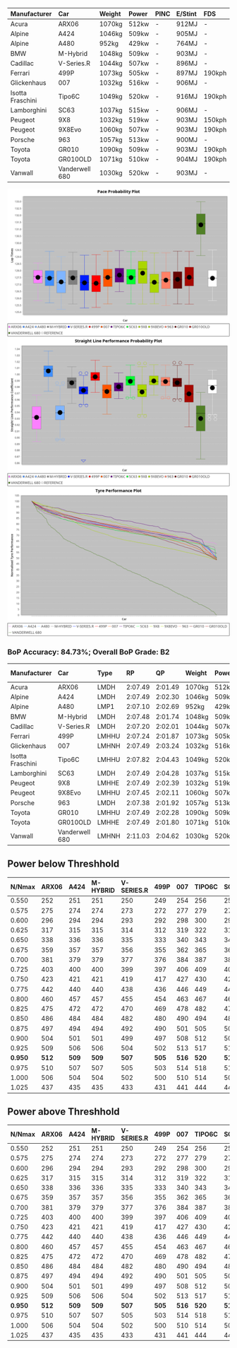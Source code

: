 | Manufacturer     | Car            | Weight | Power | PINC    | E/Stint | FDS     |
|:-|:-|:-|:-|:-|:-|:-|
| Acura            | ARX06          | 1070kg | 512kw |    -    | 912MJ   |    -    |
| Alpine           | A424           | 1046kg | 509kw |    -    | 905MJ   |    -    |
| Alpine           | A480           | 952kg  | 429kw |    -    | 764MJ   |    -    |
| BMW              | M-Hybrid       | 1048kg | 509kw |    -    | 903MJ   |    -    |
| Cadillac         | V-Series.R     | 1044kg | 507kw |    -    | 896MJ   |    -    |
| Ferrari          | 499P           | 1073kg | 505kw |    -    | 897MJ   | 190kph  |
| Glickenhaus      | 007            | 1032kg | 516kw |    -    | 906MJ   |    -    |
| Isotta Fraschini | Tipo6C         | 1049kg | 520kw |    -    | 916MJ   | 190kph  |
| Lamborghini      | SC63           | 1037kg | 515kw |    -    | 906MJ   |    -    |
| Peugeot          | 9X8            | 1032kg | 519kw |    -    | 903MJ   | 150kph  |
| Peugeot          | 9X8Evo         | 1060kg | 507kw |    -    | 903MJ   | 190kph  |
| Porsche          | 963            | 1057kg | 513kw |    -    | 900MJ   |    -    |
| Toyota           | GR010          | 1090kg | 509kw |    -    | 903MJ   | 190kph  |
| Toyota           | GR010OLD       | 1071kg | 510kw |    -    | 904MJ   | 190kph  |
| Vanwall          | Vanderwell 680 | 1030kg | 520kw |    -    | 903MJ   |    -    |

![PACECHART](./IMG/ACOMETHOD.png)
![STRAIGHTLINEPERFORMANCECHART](./IMG/ACOMETHOD_sp.png)
![TYREPERFORMANCECHART](./IMG/ACOMETHOD_tw.png)

### BoP Accuracy: 84.73%; Overall BoP Grade: B2
| Manufacturer     | Car            | Type  | RP      | QP      | Weight | Power¹ | Threshhold | PINC    | Power² | E/Stint | AVG Vmax  | FDS     | RDLC | L/Stint | BOP-Grade | Model Accuracy | Model Points | Match%  | SimDiff |
|:-|:-|:-|:-|:-|:-|:-|:-|:-|:-|:-|:-|:-|:-|:-|:-|:-|:-|:-|:-|
| Acura            | ARX06          | LMDH  | 2:07.49 | 2:01.49 | 1070kg | 512kw  | 210.0kph   |    -    | 512kw  |  912MJ  | 297.36kph |    -    | 1.00 | 25      | +D1       | 100.00%        | 995          | 68.83%  | #       |
| Alpine           | A424           | LMDH  | 2:07.49 | 2:02.30 | 1046kg | 509kw  | 210.0kph   |    -    | 509kw  |  905MJ  | 309.79kph |    -    | 1.01 | 25      | ~A1       | 86.43%         | 618          | 95.63%  | ±2.41s  |
| Alpine           | A480           | LMP1  | 2:07.10 | 2:02.69 |  952kg | 429kw  | 210.0kph   |    -    | 429kw  |  764MJ  | 297.02kph |    -    | 0.98 | 23      | -A2       | 68.63%         | 967          | 93.52%  | ±0.16s  |
| BMW              | M-Hybrid       | LMDH  | 2:07.48 | 2:01.74 | 1048kg | 509kw  | 210.0kph   |    -    | 509kw  |  903MJ  | 306.73kph |    -    | 1.01 | 25      | +A2       | 93.77%         | 1672         | 90.02%  | ±2.67s  |
| Cadillac         | V-Series.R     | LMDH  | 2:07.20 | 2:02.01 | 1044kg | 507kw  | 210.0kph   |    -    | 507kw  |  896MJ  | 303.71kph |    -    | 1.02 | 25      | -B1       | 83.12%         | 1921         | 89.60%  | ±3.33s  |
| Ferrari          | 499P           | LMHHU | 2:07.24 | 2:01.87 | 1073kg | 505kw  | 210.0kph   |    -    | 505kw  |  897MJ  | 306.25kph | 190kph  | 1.02 | 25      | ~A1       | 69.49%         | 1950         | 100.00% | ±2.92s  |
| Glickenhaus      | 007            | LMHNH | 2:07.49 | 2:03.24 | 1032kg | 516kw  | 210.0kph   |    -    | 516kw  |  906MJ  | 306.24kph |    -    | 0.96 | 25      | ~A1       | 89.50%         | 1518         | 99.32%  | ±2.02s  |
| Isotta Fraschini | Tipo6C         | LMHHU | 2:07.82 | 2:04.43 | 1049kg | 520kw  | 210.0kph   |    -    | 520kw  |  916MJ  | 306.95kph | 190kph  | 1.05 | 25      | +C2       | 73.56%         | 64           | 71.25%  | ±2.88s  |
| Lamborghini      | SC63           | LMDH  | 2:07.49 | 2:04.28 | 1037kg | 515kw  | 210.0kph   |    -    | 515kw  |  906MJ  | 308.21kph |    -    | 1.05 | 25      | +A2       | 95.82%         | 459          | 93.79%  | ±2.70s  |
| Peugeot          | 9X8            | LMHHE | 2:07.49 | 2:02.39 | 1032kg | 519kw  | 210.0kph   |    -    | 519kw  |  903MJ  | 305.86kph | 150kph  | 1.03 | 25      | ~A1       | 88.75%         | 2383         | 99.79%  | ±0.96s  |
| Peugeot          | 9X8Evo         | LMHHU | 2:07.45 | 2:02.11 | 1060kg | 507kw  | 210.0kph   |    -    | 507kw  |  903MJ  | 306.39kph | 190kph  | 0.99 | 25      | ~A1       | 66.97%         | 221          | 100.00% | ±2.84s  |
| Porsche          | 963            | LMDH  | 2:07.38 | 2:01.92 | 1057kg | 513kw  | 210.0kph   |    -    | 513kw  |  900MJ  | 306.63kph |    -    | 1.00 | 25      | ~A1       | 81.02%         | 5243         | 99.20%  | ±2.17s  |
| Toyota           | GR010          | LMHHU | 2:07.49 | 2:02.28 | 1090kg | 509kw  | 210.0kph   |    -    | 509kw  |  903MJ  | 304.12kph | 190kph  | 1.01 | 25      | ~A1       | 73.70%         | 2701         | 100.00% | ±3.33s  |
| Toyota           | GR010OLD       | LMHHE | 2:07.49 | 2:01.80 | 1071kg | 510kw  | 210.0kph   |    -    | 510kw  |  904MJ  | 302.93kph | 190kph  | 1.02 | 25      | -A2       | 99.03%         | 1536         | 94.13%  | ±1.03s  |
| Vanwall          | Vanderwell 680 | LMHNH | 2:11.03 | 2:04.62 | 1030kg | 520kw  | 210.0kph   |    -    | 520kw  |  903MJ  | 299.97kph |    -    | 1.02 | 25      | +Ω2       | 97.01%         | 649          | -24.14% | ±0.53s  |

## Power below Threshhold
| N/Nmax    | ARX06   | A424    | M-HYBRID | V-SERIES.R | 499P    | 007     | TIPO6C  | SC63    | 9X8     | 9X8EVO  | 963     | GR010   | GR010OLD | VANDERWELL 680 | ​     | RPM      | A480    |
|:-|:-|:-|:-|:-|:-|:-|:-|:-|:-|:-|:-|:-|:-|:-|:-|:-|:-|
|  0.550    |  252    |  251    |  251     |  250       |  249    |  254    |  256    |  254    |  256    |  250    |  253    |  251    |  251     |  256           |  ​    |   --     |   -     |
|  0.575    |  275    |  274    |  274     |  273       |  272    |  277    |  279    |  277    |  279    |  273    |  276    |  274    |  274     |  279           |  ​    |   --     |   -     |
|  0.600    |  296    |  294    |  294     |  293       |  292    |  298    |  300    |  297    |  299    |  293    |  296    |  294    |  295     |  300           |  ​    |   --     |   -     |
|  0.625    |  317    |  315    |  315     |  314       |  312    |  319    |  322    |  319    |  321    |  314    |  317    |  315    |  316     |  322           |  ​    |   --     |   -     |
|  0.650    |  338    |  336    |  336     |  335       |  333    |  340    |  343    |  340    |  342    |  335    |  338    |  336    |  337     |  343           |  ​    |   --     |   -     |
|  0.675    |  359    |  357    |  357     |  356       |  355    |  362    |  365    |  362    |  364    |  356    |  360    |  357    |  358     |  365           |  ​    |   --     |   -     |
|  0.700    |  381    |  379    |  379     |  377       |  376    |  384    |  387    |  383    |  386    |  377    |  382    |  379    |  380     |  387           |  ​    |   --     |   -     |
|  0.725    |  403    |  400    |  400     |  399       |  397    |  406    |  409    |  405    |  408    |  399    |  403    |  400    |  401     |  409           |  ​    |   --     |   -     |
|  0.750    |  423    |  421    |  421     |  419       |  417    |  427    |  430    |  426    |  429    |  419    |  424    |  421    |  422     |  430           |  ​    |   --     |   -     |
|  0.775    |  442    |  440    |  440     |  438       |  436    |  446    |  449    |  445    |  448    |  438    |  443    |  440    |  441     |  449           |  ​    |  5000    |  252    |
|  0.800    |  460    |  457    |  457     |  455       |  454    |  463    |  467    |  463    |  466    |  455    |  461    |  457    |  458     |  467           |  ​    |  5500    |  297    |
|  0.825    |  475    |  472    |  472     |  470       |  469    |  478    |  482    |  478    |  481    |  470    |  476    |  472    |  473     |  482           |  ​    |  6000    |  332    |
|  0.850    |  486    |  484    |  484     |  482       |  480    |  490    |  494    |  489    |  493    |  482    |  487    |  484    |  485     |  494           |  ​    |  6500    |  375    |
|  0.875    |  497    |  494    |  494     |  492       |  490    |  501    |  505    |  500    |  504    |  492    |  498    |  494    |  495     |  505           |  ​    |  7000    |  419    |
|  0.900    |  504    |  501    |  501     |  499       |  497    |  508    |  512    |  507    |  511    |  499    |  505    |  501    |  502     |  512           |  ​    |  7500    |  430    |
|  0.925    |  509    |  506    |  506     |  504       |  502    |  513    |  517    |  512    |  516    |  504    |  510    |  506    |  507     |  517           |  ​    |  8000    |  426    |
| **0.950** | **512** | **509** | **509**  | **507**    | **505** | **516** | **520** | **515** | **519** | **507** | **513** | **509** | **510**  | **520**        | **​** | **8500** | **429** |
|  0.975    |  510    |  507    |  507     |  505       |  503    |  514    |  518    |  513    |  517    |  505    |  511    |  507    |  508     |  518           |  ​    |  9000    |  214    |
|  1.000    |  506    |  504    |  504     |  502       |  500    |  510    |  514    |  509    |  513    |  502    |  507    |  504    |  505     |  514           |  ​    |   --     |   -     |
|  1.025    |  437    |  435    |  435     |  433       |  431    |  441    |  444    |  440    |  443    |  433    |  438    |  435    |  436     |  444           |  ​    |   --     |   -     |

## Power above Threshhold
| N/Nmax    | ARX06   | A424    | M-HYBRID | V-SERIES.R | 499P    | 007     | TIPO6C  | SC63    | 9X8     | 9X8EVO  | 963     | GR010   | GR010OLD | VANDERWELL 680 | ​     | RPM      | A480    |
|:-|:-|:-|:-|:-|:-|:-|:-|:-|:-|:-|:-|:-|:-|:-|:-|:-|:-|
|  0.550    |  252    |  251    |  251     |  250       |  249    |  254    |  256    |  254    |  256    |  250    |  253    |  251    |  251     |  256           |  ​    |   --     |   -     |
|  0.575    |  275    |  274    |  274     |  273       |  272    |  277    |  279    |  277    |  279    |  273    |  276    |  274    |  274     |  279           |  ​    |   --     |   -     |
|  0.600    |  296    |  294    |  294     |  293       |  292    |  298    |  300    |  297    |  299    |  293    |  296    |  294    |  295     |  300           |  ​    |   --     |   -     |
|  0.625    |  317    |  315    |  315     |  314       |  312    |  319    |  322    |  319    |  321    |  314    |  317    |  315    |  316     |  322           |  ​    |   --     |   -     |
|  0.650    |  338    |  336    |  336     |  335       |  333    |  340    |  343    |  340    |  342    |  335    |  338    |  336    |  337     |  343           |  ​    |   --     |   -     |
|  0.675    |  359    |  357    |  357     |  356       |  355    |  362    |  365    |  362    |  364    |  356    |  360    |  357    |  358     |  365           |  ​    |   --     |   -     |
|  0.700    |  381    |  379    |  379     |  377       |  376    |  384    |  387    |  383    |  386    |  377    |  382    |  379    |  380     |  387           |  ​    |   --     |   -     |
|  0.725    |  403    |  400    |  400     |  399       |  397    |  406    |  409    |  405    |  408    |  399    |  403    |  400    |  401     |  409           |  ​    |   --     |   -     |
|  0.750    |  423    |  421    |  421     |  419       |  417    |  427    |  430    |  426    |  429    |  419    |  424    |  421    |  422     |  430           |  ​    |   --     |   -     |
|  0.775    |  442    |  440    |  440     |  438       |  436    |  446    |  449    |  445    |  448    |  438    |  443    |  440    |  441     |  449           |  ​    |  5000    |  252    |
|  0.800    |  460    |  457    |  457     |  455       |  454    |  463    |  467    |  463    |  466    |  455    |  461    |  457    |  458     |  467           |  ​    |  5500    |  297    |
|  0.825    |  475    |  472    |  472     |  470       |  469    |  478    |  482    |  478    |  481    |  470    |  476    |  472    |  473     |  482           |  ​    |  6000    |  332    |
|  0.850    |  486    |  484    |  484     |  482       |  480    |  490    |  494    |  489    |  493    |  482    |  487    |  484    |  485     |  494           |  ​    |  6500    |  375    |
|  0.875    |  497    |  494    |  494     |  492       |  490    |  501    |  505    |  500    |  504    |  492    |  498    |  494    |  495     |  505           |  ​    |  7000    |  419    |
|  0.900    |  504    |  501    |  501     |  499       |  497    |  508    |  512    |  507    |  511    |  499    |  505    |  501    |  502     |  512           |  ​    |  7500    |  430    |
|  0.925    |  509    |  506    |  506     |  504       |  502    |  513    |  517    |  512    |  516    |  504    |  510    |  506    |  507     |  517           |  ​    |  8000    |  426    |
| **0.950** | **512** | **509** | **509**  | **507**    | **505** | **516** | **520** | **515** | **519** | **507** | **513** | **509** | **510**  | **520**        | **​** | **8500** | **429** |
|  0.975    |  510    |  507    |  507     |  505       |  503    |  514    |  518    |  513    |  517    |  505    |  511    |  507    |  508     |  518           |  ​    |  9000    |  214    |
|  1.000    |  506    |  504    |  504     |  502       |  500    |  510    |  514    |  509    |  513    |  502    |  507    |  504    |  505     |  514           |  ​    |   --     |   -     |
|  1.025    |  437    |  435    |  435     |  433       |  431    |  441    |  444    |  440    |  443    |  433    |  438    |  435    |  436     |  444           |  ​    |   --     |   -     |
